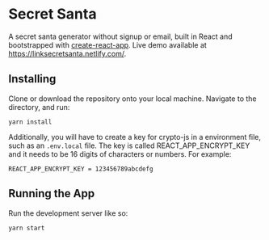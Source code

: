 # Secret Santa
A secret santa generator without signup or email, built in React and bootstrapped with [create-react-app](https://github.com/facebook/create-react-app). Live demo available at https://linksecretsanta.netlify.com/.

## Installing
Clone or download the repository onto your local machine. Navigate to the directory, and run:

```
yarn install
```

Additionally, you will have to create a key for crypto-js in a environment file, such as an `.env.local` file. The key is called REACT_APP_ENCRYPT_KEY and it needs to be 16 digits of characters or numbers. For example:

```
REACT_APP_ENCRYPT_KEY = 123456789abcdefg
```

## Running the App

Run the development server like so:

```
yarn start
```
